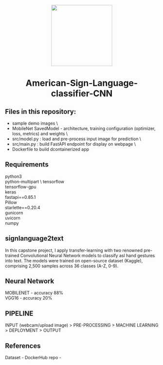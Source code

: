 <p align = "center" draggable=”false” ><img src="https://user-images.githubusercontent.com/37101144/161836199-fdb0219d-0361-4988-bf26-48b0fad160a3.png" 
     width="200px"
     height="auto"/>
</p>

# <h1 align="center" id="heading">American-Sign-Language-classifier-CNN</h1>


## Files in this repository:

- sample demo images \
- MobileNet SavedModel - architecture, training configuration (optimizer, loss, metrics) and weights \
- src/model.py : load and pre-process input image for prediction \
- src/main.py : build FastAPI endpoint for display on webpage \
- Dockerfile to build dcontainerized app


## Requirements
python3 \
python-multipart \ 
tensorflow \
tensorflow-gpu \
keras \
fastapi==0.85.1 \
Pillow \
starlette==0.20.4 \
gunicorn \
uvicorn \
numpy


## signlanguage2text 
In this capstone project, I apply transfer-learning with two renowned pre-trained Convolutional Neural Network models
to classify asl hand gestures into text. The models were trained on open-source dataset (Kaggle), comprising 
2,500 samples across 36 classes (A-Z, 0-9). 


##  Neural Network
MOBILENET - accuracy 88% \
VGG16 - accuracy 20%


## PIPELINE 
INPUT (webcam/upload image) > PRE-PROCESSING > MACHINE LEARNING > DEPLOYMENT > OUTPUT 


## References 
Dataset -
DockerHub repo - 